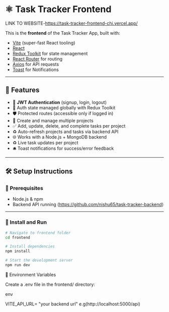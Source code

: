 # ⚛️ Task Tracker Frontend

LINK TO WEBSITE-https://task-tracker-frontend-chi.vercel.app/



This is the **frontend** of the Task Tracker App, built with:

- [Vite](https://vitejs.dev/) (super-fast React tooling)
- [React](https://reactjs.org/)
- [Redux Toolkit](https://redux-toolkit.js.org/) for state management
- [React Router](https://reactrouter.com/) for routing
- [Axios](https://axios-http.com/) for API requests
- [Toast](https://www.npmjs.com/package/react-toastify?activeTab=readme) for Notifications

-----------------------------------------------------------------------------------------------------

## 📸 Features


- 🔐 **JWT Authentication** (signup, login, logout)
- 🧠 Auth state managed globally with Redux Toolkit
- 🛡️ Protected routes (accessible only if logged in)
- 📁 Create and manage multiple projects
- ✅ Add, update, delete, and complete tasks per project
- ♻️ Auto-refresh projects and tasks via backend API
- 🌐 Works with a Node.js + MongoDB backend
- ♻️ Live task updates per project
- 🛎️ Toast notifications for success/error feedback

-----------------------------------------------------------------------------------------------------------

## 🛠️ Setup Instructions

### 🔹 Prerequisites

- Node.js & npm
- Backend API running (https://github.com/nishu65/task-tracker-backend)
***************************************************************************************************************
### 🔹 Install and Run

```bash
# Navigate to frontend folder
cd frontend

# Install dependencies
npm install

# Start the development server
npm run dev

```

🔐 Environment Variables

Create a .env file in the frontend/ directory:


env


VITE_API_URL= "your backend url" e.g(http://localhost:5000/api)
